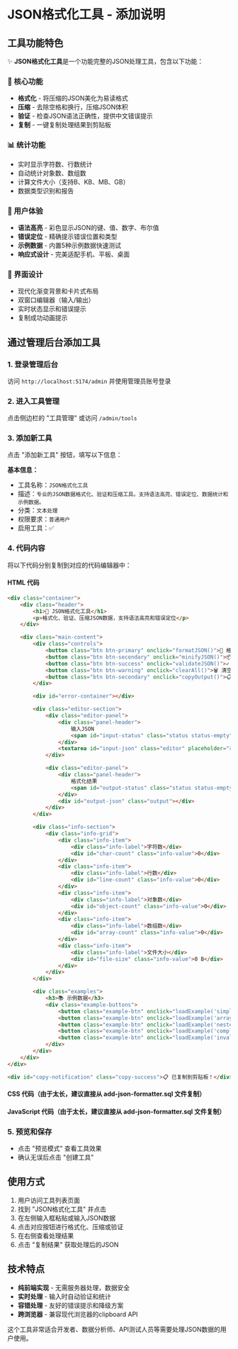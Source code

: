 # JSON格式化工具 - 添加说明

## 工具功能特色

✨ **JSON格式化工具**是一个功能完整的JSON处理工具，包含以下功能：

### 🔧 核心功能
- **格式化** - 将压缩的JSON美化为易读格式
- **压缩** - 去除空格和换行，压缩JSON体积
- **验证** - 检查JSON语法正确性，提供中文错误提示
- **复制** - 一键复制处理结果到剪贴板

### 📊 统计功能
- 实时显示字符数、行数统计
- 自动统计对象数、数组数
- 计算文件大小（支持B、KB、MB、GB）
- 数据类型识别和报告

### 🎨 用户体验
- **语法高亮** - 彩色显示JSON的键、值、数字、布尔值
- **错误定位** - 精确提示错误位置和类型
- **示例数据** - 内置5种示例数据快速测试
- **响应式设计** - 完美适配手机、平板、桌面

### 📱 界面设计
- 现代化渐变背景和卡片式布局
- 双窗口编辑器（输入/输出）
- 实时状态显示和错误提示
- 复制成功动画提示

## 通过管理后台添加工具

### 1. 登录管理后台
访问 `http://localhost:5174/admin` 并使用管理员账号登录

### 2. 进入工具管理
点击侧边栏的 "工具管理" 或访问 `/admin/tools`

### 3. 添加新工具
点击 "添加新工具" 按钮，填写以下信息：

**基本信息：**
- 工具名称：`JSON格式化工具`
- 描述：`专业的JSON数据格式化、验证和压缩工具。支持语法高亮、错误定位、数据统计和示例数据。`
- 分类：`文本处理`
- 权限要求：`普通用户`
- 启用工具：✅

### 4. 代码内容

将以下代码分别复制到对应的代码编辑器中：

#### HTML 代码
```html
<div class="container">
    <div class="header">
        <h1>🔧 JSON格式化工具</h1>
        <p>格式化、验证、压缩JSON数据，支持语法高亮和错误定位</p>
    </div>

    <div class="main-content">
        <div class="controls">
            <button class="btn btn-primary" onclick="formatJSON()">📐 格式化</button>
            <button class="btn btn-secondary" onclick="minifyJSON()">📦 压缩</button>
            <button class="btn btn-success" onclick="validateJSON()">✓ 验证</button>
            <button class="btn btn-warning" onclick="clearAll()">🗑️ 清空</button>
            <button class="btn btn-secondary" onclick="copyOutput()">📋 复制结果</button>
        </div>

        <div id="error-container"></div>

        <div class="editor-section">
            <div class="editor-panel">
                <div class="panel-header">
                    输入JSON
                    <span id="input-status" class="status status-empty">等待输入</span>
                </div>
                <textarea id="input-json" class="editor" placeholder="在此粘贴或输入您的JSON数据..." oninput="onInputChange()"></textarea>
            </div>

            <div class="editor-panel">
                <div class="panel-header">
                    格式化结果
                    <span id="output-status" class="status status-empty">等待处理</span>
                </div>
                <div id="output-json" class="output"></div>
            </div>
        </div>

        <div class="info-section">
            <div class="info-grid">
                <div class="info-item">
                    <div class="info-label">字符数</div>
                    <div id="char-count" class="info-value">0</div>
                </div>
                <div class="info-item">
                    <div class="info-label">行数</div>
                    <div id="line-count" class="info-value">0</div>
                </div>
                <div class="info-item">
                    <div class="info-label">对象数</div>
                    <div id="object-count" class="info-value">0</div>
                </div>
                <div class="info-item">
                    <div class="info-label">数组数</div>
                    <div id="array-count" class="info-value">0</div>
                </div>
                <div class="info-item">
                    <div class="info-label">文件大小</div>
                    <div id="file-size" class="info-value">0 B</div>
                </div>
            </div>
        </div>

        <div class="examples">
            <h3>📚 示例数据</h3>
            <div class="example-buttons">
                <button class="example-btn" onclick="loadExample('simple')">简单对象</button>
                <button class="example-btn" onclick="loadExample('array')">数组数据</button>
                <button class="example-btn" onclick="loadExample('nested')">嵌套结构</button>
                <button class="example-btn" onclick="loadExample('complex')">复杂数据</button>
                <button class="example-btn" onclick="loadExample('invalid')">错误示例</button>
            </div>
        </div>
    </div>
</div>

<div id="copy-notification" class="copy-success">📋 已复制到剪贴板！</div>
```

#### CSS 代码（由于太长，建议直接从 add-json-formatter.sql 文件复制）

#### JavaScript 代码（由于太长，建议直接从 add-json-formatter.sql 文件复制）

### 5. 预览和保存
- 点击 "预览模式" 查看工具效果
- 确认无误后点击 "创建工具"

## 使用方式

1. 用户访问工具列表页面
2. 找到 "JSON格式化工具" 并点击
3. 在左侧输入框粘贴或输入JSON数据
4. 点击对应按钮进行格式化、压缩或验证
5. 在右侧查看处理结果
6. 点击 "复制结果" 获取处理后的JSON

## 技术特点

- **纯前端实现** - 无需服务器处理，数据安全
- **实时处理** - 输入时自动验证和统计
- **容错处理** - 友好的错误提示和降级方案
- **跨浏览器** - 兼容现代浏览器的clipboard API

这个工具非常适合开发者、数据分析师、API测试人员等需要处理JSON数据的用户使用。